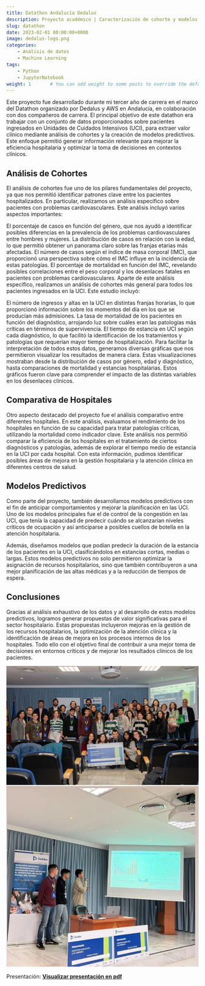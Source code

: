 ```yaml
---
title: Datathon Andalucía Dedalus
description: Proyecto académico | Caracterización de cohorte y modelos de ML para inferir conocimiento a partir de datos registrados en estancias de pacientes en UNI.
slug: datathon
date: 2023-02-01 00:00:00+0000
image: dedalus-logo.png
categories:
    - Análisis de datos
    - Machine Learning
tags:
    - Python
    - JupyterNotebook
weight: 1       # You can add weight to some posts to override the default sorting (date descending)
---
```


Este proyecto fue desarrollado durante mi tercer año de carrera en el marco del Datathon organizado por Dedalus y AWS en Andalucía, en colaboración con dos compañeros de carrera. El principal objetivo de este datathon era trabajar con un conjunto de datos proporcionados sobre pacientes ingresados en Unidades de Cuidados Intensivos (UCI), para extraer valor clínico mediante análisis de cohortes y la creación de modelos predictivos. Este enfoque permitió generar información relevante para mejorar la eficiencia hospitalaria y optimizar la toma de decisiones en contextos clínicos.

## Análisis de Cohortes

El análisis de cohortes fue uno de los pilares fundamentales del proyecto, ya que nos permitió identificar patrones clave entre los pacientes hospitalizados. En particular, realizamos un análisis específico sobre pacientes con problemas cardiovasculares. Este análisis incluyó varios aspectos importantes:

El porcentaje de casos en función del género, que nos ayudó a identificar posibles diferencias en la prevalencia de los problemas cardiovasculares entre hombres y mujeres.
La distribución de casos en relación con la edad, lo que permitió obtener un panorama claro sobre las franjas etarias más afectadas.
El número de casos según el índice de masa corporal (IMC), que proporcionó una perspectiva sobre cómo el IMC influye en la incidencia de estas patologías.
El porcentaje de mortalidad en función del IMC, revelando posibles correlaciones entre el peso corporal y los desenlaces fatales en pacientes con problemas cardiovasculares.
Aparte de este análisis específico, realizamos un análisis de cohortes más general para todos los pacientes ingresados en la UCI. Este estudio incluyó:

El número de ingresos y altas en la UCI en distintas franjas horarias, lo que proporcionó información sobre los momentos del día en los que se producían más admisiones.
La tasa de mortalidad de los pacientes en función del diagnóstico, arrojando luz sobre cuáles eran las patologías más críticas en términos de supervivencia.
El tiempo de estancia en UCI según cada diagnóstico, lo que facilitó la identificación de los tratamientos y patologías que requerían mayor tiempo de hospitalización.
Para facilitar la interpretación de todos estos datos, generamos diversas gráficas que nos permitieron visualizar los resultados de manera clara. Estas visualizaciones mostraban desde la distribución de casos por género, edad y diagnóstico, hasta comparaciones de mortalidad y estancias hospitalarias. Estos gráficos fueron clave para comprender el impacto de las distintas variables en los desenlaces clínicos.

## Comparativa de Hospitales

Otro aspecto destacado del proyecto fue el análisis comparativo entre diferentes hospitales. En este análisis, evaluamos el rendimiento de los hospitales en función de su capacidad para tratar patologías críticas, utilizando la mortalidad como indicador clave. Este análisis nos permitió comparar la eficiencia de los hospitales en el tratamiento de ciertos diagnósticos y patologías, además de explorar el tiempo medio de estancia en la UCI por cada hospital. Con esta información, pudimos identificar posibles áreas de mejora en la gestión hospitalaria y la atención clínica en diferentes centros de salud.

## Modelos Predictivos

Como parte del proyecto, también desarrollamos modelos predictivos con el fin de anticipar comportamientos y mejorar la planificación en las UCI. Uno de los modelos principales fue el de control de la congestión en las UCI, que tenía la capacidad de predecir cuándo se alcanzarían niveles críticos de ocupación y así anticiparse a posibles cuellos de botella en la atención hospitalaria.

Además, diseñamos modelos que podían predecir la duración de la estancia de los pacientes en la UCI, clasificándolos en estancias cortas, medias o largas. Estos modelos predictivos no solo permitieron optimizar la asignación de recursos hospitalarios, sino que también contribuyeron a una mejor planificación de las altas médicas y a la reducción de tiempos de espera.

## Conclusiones

Gracias al análisis exhaustivo de los datos y al desarrollo de estos modelos predictivos, logramos generar propuestas de valor significativas para el sector hospitalario. Estas propuestas incluyeron mejoras en la gestión de los recursos hospitalarios, la optimización de la atención clínica y la identificación de áreas de mejora en los procesos internos de los hospitales. Todo ello con el objetivo final de contribuir a una mejor toma de decisiones en entornos críticos y de mejorar los resultados clínicos de los pacientes.





![Foto grupal](datathon-foto-grupo-sevilla.jpg)![Foto durante la presentación](dedalus.jpg)

Presentación: [**Visualizar presentación en pdf**](/post/datathon/ATENAS_Datathon_Dedalus.pdf)